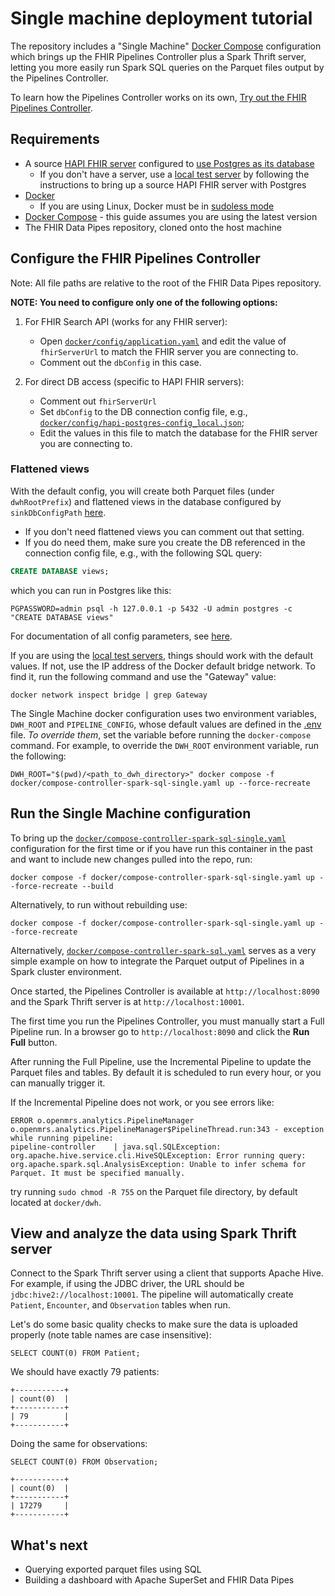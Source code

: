 # Single machine deployment tutorial

The repository includes a "Single Machine" [Docker Compose](https://github.com/google/fhir-data-pipes/blob/master/docker/compose-controller-spark-sql.yaml) configuration which brings up the FHIR Pipelines Controller plus a Spark Thrift server, letting you more easily run Spark SQL queries on the Parquet files output by the Pipelines Controller.

To learn how the Pipelines Controller works on its own, [Try out the FHIR Pipelines Controller](https://github.com/google/fhir-data-pipes/wiki/Try-out-the-FHIR-Pipelines-Controller).

## Requirements

*   A source [HAPI FHIR server](https://hapifhir.io/) configured to [use Postgres as its database](https://github.com/hapifhir/hapi-fhir-jpaserver-starter#postgresql-configuration)
    *   If you don't have a server, use a [local test server](https://github.com/google/fhir-data-pipes/wiki/Try-the-pipelines-using-local-test-servers) by following the instructions to bring up a source HAPI FHIR server with Postgres
*   [Docker](https://www.docker.com/)
    *   If you are using Linux, Docker must be in [sudoless mode](https://docs.docker.com/engine/install/linux-postinstall/)
*   [Docker Compose](https://docs.docker.com/compose/) - this guide assumes you are using the latest version 
*   The FHIR Data Pipes repository, cloned onto the host machine

## Configure the FHIR Pipelines Controller

Note: All file paths are relative to the root of the FHIR Data Pipes repository.

**NOTE: You need to configure only one of the following options:**

1. For FHIR Search API (works for any FHIR server): 
   * Open [`docker/config/application.yaml`](https://github.com/google/fhir-data-pipes/blob/master/docker/config/application.yaml) and edit the value of `fhirServerUrl` to match the FHIR server you are connecting to. 
   * Comment out the `dbConfig` in this case.

2. For direct DB access (specific to HAPI FHIR servers):
   * Comment out `fhirServerUrl`
   * Set `dbConfig` to the DB connection config file, e.g., [`docker/config/hapi-postgres-config_local.json`](https://github.com/google/fhir-data-pipes/blob/master/docker/config/hapi-postgres-config_local.json); 
   * Edit the values in this file to match the database for the FHIR server you are connecting to.

### Flattened views

With the default config, you will create both Parquet files (under `dwhRootPrefix`) and flattened views in the database configured by `sinkDbConfigPath` [here](https://github.com/google/fhir-data-pipes/blob/27d691e91d0fe6ef4c9624acba4e68bca145c973/docker/config/application.yaml#L42). 
* If you don't need flattened views you can comment out that setting. 
* If you do need them, make sure you create the DB referenced in the connection config file, e.g., with the following SQL query:

```sql
CREATE DATABASE views;
```
which you can run in Postgres like this:
```shell
PGPASSWORD=admin psql -h 127.0.0.1 -p 5432 -U admin postgres -c "CREATE DATABASE views"
```

For documentation of all config parameters, see [here](https://github.com/google/fhir-data-pipes/blob/master/pipelines/controller/config/application.yaml).

If you are using the [local test servers](https://github.com/google/fhir-data-pipes/wiki/Try-the-pipelines-using-local-test-servers), things should work with the default values. If not, use the IP address of the Docker default bridge network. To find it, run the following command and use the "Gateway" value:

```
docker network inspect bridge | grep Gateway
```

The Single Machine docker configuration uses two environment variables, `DWH_ROOT` and `PIPELINE_CONFIG`, whose default values are defined in the [.env](https://github.com/google/fhir-data-pipes/blob/master/docker/.env) file. _To override them_, set the variable before running the `docker-compose` command. For example, to override the `DWH_ROOT` environment variable, run the following:

```
DWH_ROOT="$(pwd)/<path_to_dwh_directory>" docker compose -f docker/compose-controller-spark-sql-single.yaml up --force-recreate 
```

## Run the Single Machine configuration
To bring up the [`docker/compose-controller-spark-sql-single.yaml`](https://github.com/google/fhir-data-pipes/blob/master/docker/compose-controller-spark-sql-single.yaml) configuration for the first time or if you have run this container in the past and want to include new changes pulled into the repo, run:

```
docker compose -f docker/compose-controller-spark-sql-single.yaml up --force-recreate --build
```

Alternatively, to run without rebuilding use:

```
docker compose -f docker/compose-controller-spark-sql-single.yaml up --force-recreate
```

Alternatively, [`docker/compose-controller-spark-sql.yaml`](https://github.com/google/fhir-data-pipes/blob/master/docker/compose-controller-spark-sql.yaml) serves as a very simple example on how to integrate the Parquet output of Pipelines in a Spark cluster environment.

Once started, the Pipelines Controller is available at `http://localhost:8090` and the Spark Thrift server is at `http://localhost:10001`.

The first time you run the Pipelines Controller, you must manually start a Full Pipeline run. In a browser go to `http://localhost:8090` and click the **Run Full** button. 

After running the Full Pipeline, use the Incremental Pipeline to update the Parquet files and tables. By default it is scheduled to run every hour, or you can manually trigger it.

If the Incremental Pipeline does not work, or you see errors like:

```
ERROR o.openmrs.analytics.PipelineManager o.openmrs.analytics.PipelineManager$PipelineThread.run:343 - exception while running pipeline: 
pipeline-controller    | java.sql.SQLException: org.apache.hive.service.cli.HiveSQLException: Error running query: org.apache.spark.sql.AnalysisException: Unable to infer schema for Parquet. It must be specified manually.
```

try running `sudo chmod -R 755` on the Parquet file directory, by default located at `docker/dwh`.

## View and analyze the data using Spark Thrift server

Connect to the Spark Thrift server using a client that supports Apache Hive. For example, if using the JDBC driver, the URL should be `jdbc:hive2://localhost:10001`. The pipeline will automatically create `Patient`, `Encounter`, and `Observation` tables when run.

Let's do some basic quality checks to make sure the data is uploaded properly (note
table names are case insensitive):

```hiveql
SELECT COUNT(0) FROM Patient;
```
We should have exactly 79 patients:
```
+-----------+
| count(0)  |
+-----------+
| 79        |
+-----------+
```

Doing the same for observations:
```hiveql
SELECT COUNT(0) FROM Observation;
```
```
+-----------+
| count(0)  |
+-----------+
| 17279     |
+-----------+
```

## What's next

*   Querying exported parquet files using SQL
*   Building a dashboard with Apache SuperSet and FHIR Data Pipes